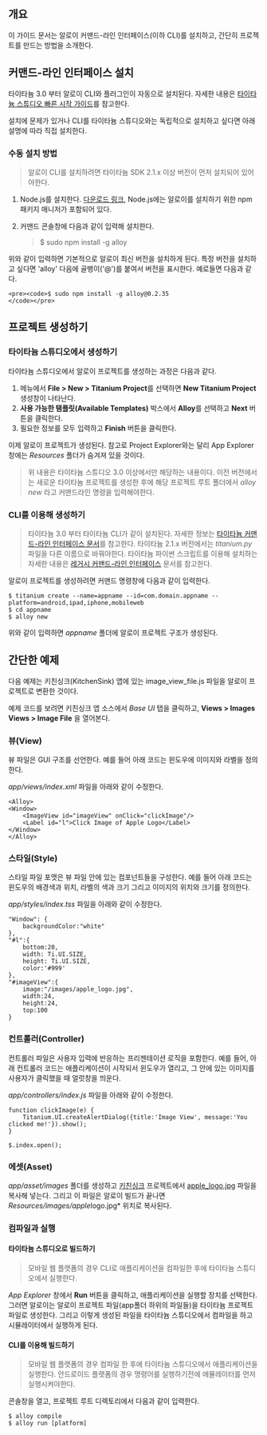 ## 개요

이 가이드 문서는 알로이 커맨드-라인 인터페이스(이하 CLI)를 설치하고, 간단히 프로젝트를 만드는 방법을 소개한다.

## 커맨드-라인 인터페이스 설치

타이타늄 3.0 부터 알로이 CLI와 플러그인이 자동으로 설치된다. 자세한 내용은 [타이타늄 스튜디오 빠른 시작 가이드][1]를 참고한다.

설치에 문제가 있거나 CLI를 타이타늄 스튜디오와는 독립적으로 설치하고 싶다면 아래 설명에 따라 직접 설치한다.

### 수동 설치 방법

> 알로이 CLI를 설치하려면 타이타늄 SDK 2.1.x 이상 버전이 먼저 설치되어 있어야한다.

 1. Node.js를 설치한다. [다운로드 링크](http://nodejs.org/#download), Node.js에는 알로이를 설치하기 위한 npm 패키지 매니저가 포함되어 있다. 
 2. 커맨드 콘솔창에 다음과 같이 입력해 설치한다.

    > $ sudo npm install -g alloy

위와 같이 입력하면 기본적으로 알로이 최신 버전을 설치하게 된다. 특정 버전을 설치하고 싶다면 'alloy' 다음에 골뱅이('@')를 붙여서 버전을 표시한다. 예로들면 다음과 같다.

    <pre><code>$ sudo npm install -g alloy@0.2.35
    </code></pre>

## 프로젝트 생성하기

### 타이타늄 스튜디오에서 생성하기

타이타늄 스튜디오에서 알로이 프로젝트를 생성하는 과정은 다음과 같다.

 1. 메뉴에서 **File > New > Titanium Project**를 선택하면 **New Titanium Project** 생성창이 나타난다. 
 2. **사용 가능한 탬플릿(Available Templates)** 박스에서 **Alloy**를 선택하고 **Next** 버튼을 클릭한다. 
 3. 필요한 정보를 모두 입력하고 **Finish** 버튼을 클릭한다.

이제 알로이 프로젝트가 생성된다. 참고로 Project Explorer와는 달리 App Explorer 창에는 *Resources* 폴더가 숨겨져 있을 것이다.

> 위 내용은 타이타늄 스튜디오 3.0 이상에서만 해당하는 내용이다. 이전 버전에서는 새로운 타이타늄 프로젝트를 생성한 후에 해당 프로젝트 루트 폴더에서 *alloy new* 라고 커맨드라인 명령을 입력해야한다.

### CLI를 이용해 생성하기

> 타이타늄 3.0 부터 타이타늄 CLI가 같이 설치된다. 자세한 정보는 [타이타늄 커맨드-라인 인터페이스 문서][2]를 참고한다. 
> 타이타늄 2.1.x 버전에서는 *titanium.py* 파일을 다른 이름으로 바꿔야한다. 타이타늄 파이썬 스크립트를 이용해 설치하는 자세한 내용은 [레거시 커맨드-라인 인터페이스][3] 문서를 참고한다.

알로이 프로젝트를 생성하려면 커맨드 명령창에 다음과 같이 입력한다.

    $ titanium create --name=appname --id=com.domain.appname --platform=android,ipad,iphone,mobileweb
    $ cd appname
    $ alloy new

위와 같이 입력하면 *appname* 폴더에 알로이 프로젝트 구조가 생성된다.

## 간단한 예제

다음 예제는 키친싱크(KitchenSink) 앱에 있는 image\_view\_file.js 파일을 알로이 프로젝트로 변환한 것이다.

예제 코드를 보려면 키친싱크 앱 소스에서 *Base UI* 탭을 클릭하고, **Views > Images Views > Image File** 을 열어본다.

### 뷰(View)

뷰 파일은 GUI 구조를 선언한다. 예를 들어 아래 코드는 윈도우에 이미지와 라벨을 정의한다.

*app/views/index.xml* 파일을 아래와 같이 수정한다.

    <Alloy>
    <Window>
        <ImageView id="imageView" onClick="clickImage"/>
        <Label id="l">Click Image of Apple Logo</Label>
    </Window>
    </Alloy>


### 스타일(Style)

스타일 파일 포맷은 뷰 파일 안에 있는 컴포넌트들을 구성한다. 예를 들어 아래 코드는 윈도우의 배경색과 위치, 라벨의 색과 크기 그리고 이미지의 위치와 크기를 정의한다.

*app/styles/index.tss* 파일을 아래와 같이 수정한다.

	"Window": {
    	backgroundColor:"white"
	},
	"#l":{
   		bottom:20,
    	width: Ti.UI.SIZE,
    	height: Ti.UI.SIZE,
    	color:'#999'
	},
	"#imageView":{
    	image:"/images/apple_logo.jpg",
    	width:24,
    	height:24,
    	top:100
	}

### 컨트롤러(Controller)

컨트롤러 파일은 사용자 입력에 반응하는 프리젠테이션 로직을 포함한다. 예를 들어, 아래 컨트롤러 코드는 애플리케이션이 시작되서 윈도우가 열리고, 그 안에 있는 이미지를 사용자가 클릭했을 때 얼럿창을 띄운다.

*app/controllers/index.js* 파일을 아래와 같이 수정한다.

	function clickImage(e) {
    	Titanium.UI.createAlertDialog({title:'Image View', message:'You clicked me!'}).show();
	}

	$.index.open();

### 에셋(Asset)

*app/asset/images* 폴더를 생성하고 [키친싱크][4] 프로젝트에서 [apple\_logo.jpg][5] 파일을 복사해 넣는다. 그리고 이 파일은 알로이 빌드가 끝나면 *Resources/images/apple*logo.jpg* 위치로 복사된다.

### 컴파일과 실행

#### 타이타늄 스튜디오로 빌드하기

> 모바일 웹 플랫폼의 경우 CLI로 애플리케이션을 컴파일한 후에 타이타늄 스튜디오에서 실행한다.

*App Explorer* 창에서 **Run** 버튼을 클릭하고, 애플리케이션을 실행할 장치를 선택한다. 그러면 알로이는 알로이 프로젝트 파일(app폴더 하위의 파일들)을 타이타늄 프로젝트 파일로 생성한다. 그리고 이렇게 생성된 파일을 타이타늄 스튜디오에서 컴파일을 하고 시뮬레이터에서 실행하게 된다.

#### CLI를 이용해 빌드하기

> 모바일 웹 플랫폼의 경우 컴파일 한 후에 타이타늄 스튜디오에서 애플리케이션을 실행한다. 
> 안드로이드 플랫폼의 경우 명령어를 실행하기전에 에뮬레이터를 먼저 실행시켜야한다.

콘솔창을 열고, 프로젝트 루트 디렉토리에서 다음과 같이 입력한다.

	$ alloy compile
	$ alloy run [platform]

[1]: http://docs.appcelerator.com/titanium/3.0/#!/guide/Quick_Start
[2]: http://docs.appcelerator.com/titanium/3.0/#!/guide/Titanium_Command-Line_Interface_Reference
[3]: http://docs.appcelerator.com/titanium/3.0/#!/guide/Legacy_Command-Line_Interface
[4]: https://github.com/appcelerator-developer-relations/KitchenSink
[5]: https://raw.github.com/appcelerator-developer-relations/KitchenSink/master/Resources/images/apple_logo.jpg



